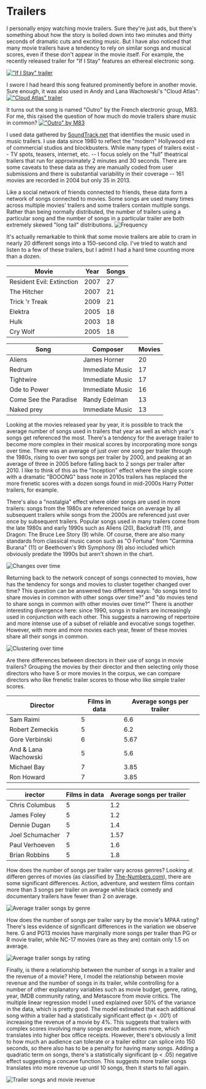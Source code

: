 Trailers
========

I personally enjoy watching movie trailers. Sure they're just ads, but there's something about how the story is boiled down into two minutes and thirty seconds of dramatic cuts and exciting music. But I have also noticed that many movie trailers have a tendency to rely on similar songs and musical scores, even if these don't appear in the movie itself. For example, the recently released trailer for "If I Stay" features an ethereal electronic song.

[!["If I Stay" trailer](http://img.youtube.com/vi/qFO2aPa904A/0.jpg)](http://www.youtube.com/watch?v=qFO2aPa904A)

I swore I had heard this song featured prominently before in another movie. Sure enough, it was also used in Andy and Lana Wachowski's "Cloud Atlas":
[!["Cloud Atlas" trailer](http://img.youtube.com/vi/hWnAqFyaQ5s/0.jpg)](http://www.youtube.com/watch?v=hWnAqFyaQ5s)

It turns out the song is named "Outro" by the French electronic group, M83. For me, this raised the question of how much do movie trailers share music in common? 
[!["Outro" by M83](http://img.youtube.com/vi/eSPCeHbhScU/0.jpg)](http://www.youtube.com/watch?v=eSPCeHbhScU)

I used data gathered by [SoundTrack.net](http://www.soundtrack.net/trailers/) that identifies the music used in music trailers. I use data since 1980 to reflect the "modern" Hollywood era of commercial studios and blockbusters. While many types of trailers exist -- TV spots, teasers, internet, etc. -- I focus solely on the "full" theatrical trailers that run for approximately 2 minutes and 30 seconds. There are some caveats to these data as they are manually coded from user submissions and there is substantial variability in their coverage -- 161 movies are recorded in 2004 but only 35 in 2013. 

Like a social network of friends connected to friends, these data form a network of songs connected to movies. Some songs are used many times across multiple movies' trailers and some trailers contain multiple songs. Rather than being normally distributed, the number of trailers using a particular song and the number of songs in a particular trailer are both extremely skewed "long tail" distributions.
![Frequency](degree_distribution.png)

It's actually remarkable to think that some movie trailers are able to cram in nearly 20 different songs into a 150-second clip. I've tried to watch and listen to a few of these trailers, but I admit I had a hard time counting more than a dozen.

Movie | Year | Songs
--- | --- | ---
Resident Evil: Extinction | 2007 | 27
The Hitcher | 2007 | 21
Trick 'r Treak | 2009 | 21
Elektra | 2005 | 18
Hulk | 2003 | 18
Cry Wolf | 2005 | 18

Song | Composer | Movies
--- | --- | ---
Aliens | James Horner | 20
Redrum | Immediate Music | 17
Tightwire | Immediate Music | 17
Ode to Power | Immediate Music | 16
Come See the Paradise | Randy Edelman | 13
Naked prey | Immediate Music | 13

Looking at the movies released year by year, it is possible to track the average number of songs used in trailers that year as well as which year's songs get referenced the most. There's a tendency for the average trailer to become more complex in their musical scores by incorporating more songs over time. There was an average of just over one song per trailer through the 1980s, rising to over two songs per trailer by 2000, and peaking at an average of three in 2005 before falling back to 2 songs per trailer after 2010. I like to think of this as the "Inception" effect where the single score with a dramatic "BOOONG" bass note in 2010s trailers has replaced the more frenetic scores with a dozen songs found in mid-2000s Harry Potter trailers, for example.

There's also a "nostalgia" effect where older songs are used in more trailers: songs from the 1980s are referenced twice on average by all subsequent trailers while songs from the 2000s are referenced just over once by subsequent trailers. Popular songs used in many trailers come from the late 1980s and early 1990s such as Aliens (20), Backdraft (11), and Dragon: The Bruce Lee Story (9) while. Of course, there are also many standards from classical music canon such as "O Fortuna" from "Carmina Burana" (11) or Beethoven's 9th Symphony (9) also included which obviously predate the 1990s but aren't shown in the chart.

![Changes over time](over_time.png)

Returning back to the network concept of songs connected to movies, how has the tendency for songs and movies to cluster together changed over time? This question can be answered two different ways: "do songs tend to share movies in common with other songs over time?" and "do movies tend to share songs in common with other movies over time?" There is another interesting divergence here: since 1990, songs in trailers are increasingly used in conjunction with each other. This suggests a narrowing of repertoire and more intense use of a subset of reliable and evocative songs together. However, with more and more movies each year, fewer of these movies share all their songs in common.

![Clustering over time](clustering.png)

Are there differences between directors in their use of songs in movie trailers? Grouping the movies by their director and then selecting only those directors who have 5 or more movies in the corpus, we can compare directors who like frenetic trailer scores to those who like simple trailer scores.

Director | Films in data | Average songs per trailer
--- | --- | ---
Sam Raimi | 5 | 6.6
Robert Zemeckis | 5 | 6.2
Gore Verbinski | 6 | 5.67
And & Lana Wachowski | 5 | 5.6
Michael Bay | 7 | 3.85
Ron Howard | 7 | 3.85

irector | Films in data | Average songs per trailer
--- | --- | ---
Chris Columbus | 5 | 1.2
James Foley | 5 | 1.2
Dennie Dugan | 5 | 1.4
Joel Schumacher | 7 | 1.57
Paul Verhoeven | 5 | 1.6
Brian Robbins | 5 | 1.8

How does the number of songs per trailer vary across genres? Looking at differen genres of movies (as classified by [The-Numbers.com](http://www.the-numbers.com)), there are some significant differences. Action, adventure, and western films contain more than 3 songs per trailer on average while black comedy and documentary trailers have fewer than 2 on average. 

![Average trailer songs by genre](genre.png)

How does the number of songs per trailer vary by the movie's MPAA rating? There's less evidence of significant differences in the variation we observe here. G and PG13 movies have marginally more songs per trailer than PG or R movie trailer, while NC-17 movies (rare as they are) contain only 1.5 on average.

![Average trailer songs by rating](rating.png)

Finally, is there a relationship between the number of songs in a trailer and the revenue of a movie? Here, I model the relationship between movie revenue and the number of songs in its trailer, while controlling for a number of other explanatory variables such as movie budget, genre, rating, year, IMDB community rating, and Metascore from movie critics. The multiple linear regression model I used explained over 50% of the variance in the data, which is pretty good. The model estimated that each additional song within a trailer had a statistically significant effect (p < .001) of increasing the revenue of a movie by 4%. This suggests that trailers with complex scores involving many songs excite audiences more, which translates into higher box office receipts. However, there's obviously a limit to how much an audience can tolerate or a trailer editor can splice into 150 seconds, so there also has to be a penalty for having many songs. Adding a quadratic term on songs, there's a statistically significant (p < .05) negative effect suggesting a concave function. This suggests more trailer songs translates into more revenue up until 10 songs, then it starts to fall again.

![Trailer songs and movie revenue](revenue_model.png)